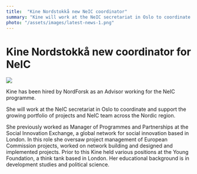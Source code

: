 ```yaml
---
title:  "Kine Nordstokkå new NeIC coordinator"
summary: "Kine will work at the NeIC secretariat in Oslo to coordinate and support the growing portfolio of projects and NeIC team across the Nordic region."
photo: "/assets/images/latest-news-1.png"
---
```


Kine Nordstokkå new coordinator for NeIC
========================================

<img class="smallpic" src="{% include baseurl %}/assets/images/news/kine.jpg">

Kine has been hired by NordForsk as an Advisor working for the NeIC programme.

She will work at the NeIC secretariat in Oslo to coordinate and support the growing portfolio of projects and NeIC team across the Nordic region.

She previously worked as Manager of Programmes and Partnerships at the Social Innovation Exchange, a global network for social innovation based in London. In this role she oversaw project management of European Commission projects, worked on network building and designed and implemented projects. Prior to this Kine held various positions at the Young Foundation, a think tank based in London. Her educational background is in development studies and political science.
